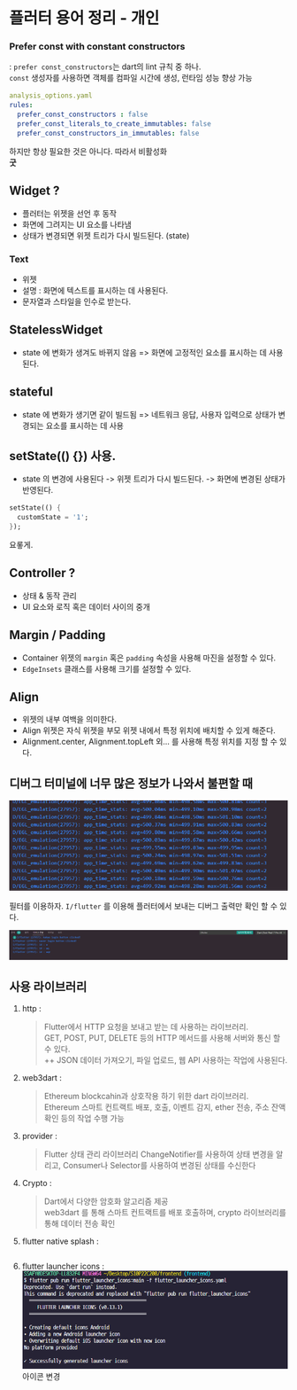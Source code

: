 # 플러터 용어 정리 - 개인

### Prefer const with constant constructors
: `prefer const_constructors`는 dart의 lint 규칙 중 하나.  
`const` 생성자를 사용하면 객체를 컴파일 시간에 생성, 런타임 성능 향상 가능  
```yaml
analysis_options.yaml
rules:
  prefer_const_constructors : false
  prefer_const_literals_to_create_immutables: false
  prefer_const_constructors_in_immutables: false

```
하지만 항상 필요한 것은 아니다. 따라서 비활성화  
**굿**

## Widget ?
- 플러터는 위젯을 선언 후 동작
- 화면에 그려지는 UI 요소를 나타냄
- 상태가 변경되면 위젯 트리가 다시 빌드된다. (state)

### Text
- 위젯   
- 설명 : 화면에 텍스트를 표시하는 데 사용된다.
- 문자열과 스타일을 인수로 받는다.

## StatelessWidget
- state 에 변화가 생겨도 바뀌지 않음 => 화면에 고정적인 요소를 표시하는 데 사용된다.
## stateful
- state 에 변화가 생기면 같이 빌드됨  => 네트워크 응답, 사용자 입력으로 상태가 변경되는 요소를 표시하는 데 사용

## setState(() {}) 사용.
- state 의 변경에 사용된다 -> 위젯 트리가 다시 빌드된다. -> 화면에 변경된 상태가 반영된다. 
```dart
setState(() {
  customState = '1';
});
```
요롷게.
## Controller ?
- 상태 & 동작 관리 
- UI 요소와 로직 혹은 데이터 사이의 중개
## Margin / Padding
- Container 위젯의 `margin` 혹은 `padding` 속성을 사용해 마진을 설정할 수 있다.
- `EdgeInsets` 클래스를 사용해 크기를 설정할 수 있다.
## Align
- 위젯의 내부 여백을 의미한다.
- Align 위젯은 자식 위젯을 부모 위젯 내에서 특정 위치에 배치할 수 있게 해준다.
- Alignment.center, Alignment.topLeft 외... 를 사용해 특정 위치를 지정 할 수 있다.
## 

##

## 디버그 터미널에 너무 많은 정보가 나와서 불편할 때 
![alt text](debugConsole.png)  

필터를 이용하자.
`I/flutter` 를 이용해 플러터에서 보내는 디버그 출력만 확인 할 수 있다.

![alt text](debugRes.png)

## 사용 라이브러리
1. http : 
   > Flutter에서 HTTP 요청을 보내고 받는 데 사용하는 라이브러리.  
   > GET, POST, PUT, DELETE 등의 HTTP 메서드를 사용해 서버와 통신 할 수 있다.  
   > ++  JSON 데이터 가져오기, 파일 업로드, 웹 API 사용하는 작업에 사용된다. 
2. web3dart : 
   > Ethereum blockcahin과 상호작용 하기 위한 dart 라이브러리.    
   > Ethereum 스마트 컨트랙트 배포, 호출, 이벤트 감지, ether 전송, 주소 잔액 확인 등의 작업 수행 가능
3. provider : 
   > Flutter 상태 관리 라이브러리  ChangeNotifier를 사용하여 상태 변경을 알리고, Consumer나 Selector를 사용하여 변경된 상태를 수신한다
4. Crypto : 
   > Dart에서 다양한 암호화 알고리즘 제공  
   > web3dart 를 통해 스마트 컨트랙트를 배포 호출하며, crypto 라이브러리를 통해 데이터 전송 확인
5. flutter native splash : 
```bash
```
6. flutter launcher icons :
   ![alt text](launcher.png)  
   아이콘 변경 
  